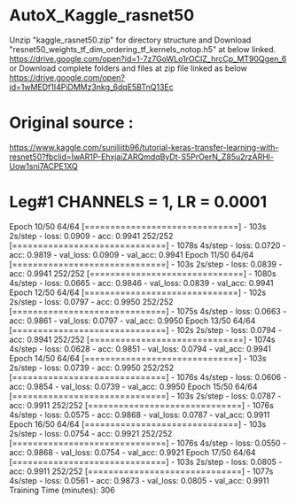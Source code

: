 # AutoX_Kaggle_rasnet50
Unzip "kaggle_rasnet50.zip" for directory structure and Download "resnet50_weights_tf_dim_ordering_tf_kernels_notop.h5" at below linked.
https://drive.google.com/open?id=1-7z7GoWLo1rOCIZ_hrcCp_MT90Qgen_6
or Download complete folders and files at zip file linked as below
https://drive.google.com/open?id=1wMEDf1I4PiDMMz3nkg_6dqE5BTnQ13Ec

# Original source : 
https://www.kaggle.com/suniliitb96/tutorial-keras-transfer-learning-with-resnet50?fbclid=IwAR1P-EhxjaiZARQmdqByDt-S5PrOerN_Z85u2rzARHl-Uow1sni7ACPE1XQ

# Leg#1  CHANNELS = 1, LR = 0.0001
Epoch 10/50
64/64 [==============================] - 103s 2s/step - loss: 0.0909 - acc: 0.9941
252/252 [==============================] - 1078s 4s/step - loss: 0.0720 - acc: 0.9819 - val_loss: 0.0909 - val_acc: 0.9941
Epoch 11/50
64/64 [==============================] - 103s 2s/step - loss: 0.0839 - acc: 0.9941
252/252 [==============================] - 1080s 4s/step - loss: 0.0665 - acc: 0.9846 - val_loss: 0.0839 - val_acc: 0.9941
Epoch 12/50
64/64 [==============================] - 102s 2s/step - loss: 0.0797 - acc: 0.9950
252/252 [==============================] - 1075s 4s/step - loss: 0.0663 - acc: 0.9861 - val_loss: 0.0797 - val_acc: 0.9950
Epoch 13/50
64/64 [==============================] - 102s 2s/step - loss: 0.0794 - acc: 0.9941
252/252 [==============================] - 1074s 4s/step - loss: 0.0628 - acc: 0.9851 - val_loss: 0.0794 - val_acc: 0.9941
Epoch 14/50
64/64 [==============================] - 103s 2s/step - loss: 0.0739 - acc: 0.9950
252/252 [==============================] - 1076s 4s/step - loss: 0.0606 - acc: 0.9854 - val_loss: 0.0739 - val_acc: 0.9950
Epoch 15/50
64/64 [==============================] - 103s 2s/step - loss: 0.0787 - acc: 0.9911
252/252 [==============================] - 1076s 4s/step - loss: 0.0575 - acc: 0.9868 - val_loss: 0.0787 - val_acc: 0.9911
Epoch 16/50
64/64 [==============================] - 103s 2s/step - loss: 0.0754 - acc: 0.9921
252/252 [==============================] - 1076s 4s/step - loss: 0.0550 - acc: 0.9868 - val_loss: 0.0754 - val_acc: 0.9921
Epoch 17/50
64/64 [==============================] - 103s 2s/step - loss: 0.0805 - acc: 0.9911
252/252 [==============================] - 1077s 4s/step - loss: 0.0561 - acc: 0.9873 - val_loss: 0.0805 - val_acc: 0.9911
Training Time (minutes): 306
